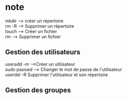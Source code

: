 # note 

mkdir <creerUnRepertpore> --> créer un répertoire<br>
rm -R <NomDuRepertoire> --> Supprimer un répertoire<br>
touch <NomDuFichier> --> Créer un fichier<br>
rm <NomDuFichier> --> Supprimer un fichier<br>

## Gestion des utilisateurs
useradd -m <NomDuUser> -->Créer un utilisateur<br> 
sudo passwd <user> --> Changer le mot de passe de l'utilisateur<br>
userdel -R <user> Supprimer l'utilisateur et son répertoire<br>

## Gestion des groupes

